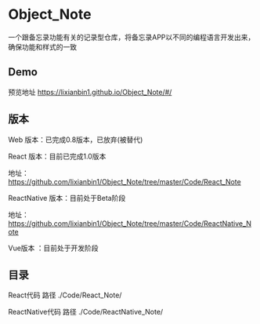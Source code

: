 # Object_Note

一个跟备忘录功能有关的记录型仓库，将备忘录APP以不同的编程语言开发出来，确保功能和样式的一致

## Demo

预览地址 https://lixianbin1.github.io/Object_Note/#/

## 版本

Web 版本：已完成0.8版本，已放弃(被替代)

React 版本：目前已完成1.0版本

  地址：https://github.com/lixianbin1/Object_Note/tree/master/Code/React_Note

ReactNative 版本：目前处于Beta阶段

  地址：https://github.com/lixianbin1/Object_Note/tree/master/Code/ReactNative_Note

Vue版本 ：目前处于开发阶段


## 目录

React代码
路径 ./Code/React_Note/

ReactNative代码
路径 ./Code/ReactNative_Note/
